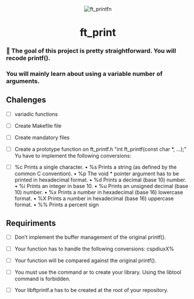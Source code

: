 <div align="center">

![ft_printfn](https://user-images.githubusercontent.com/3737837/179274741-9122c328-d18f-4501-bda8-1c48098a60b8.png)

# ft_print 

</div>

### 🌠 The goal of this project is pretty straightforward. You will recode printf().

### You will mainly learn about using a variable number of arguments.

## Chalenges 

- [ ] variadic functions
- [ ] Create Makefile file
- [ ] Create mandatory files
- [ ] Create a prototype function on ft_printf.h "int ft_printf(const char *, ...);"
Yu have to implement the following conversions:
- [ ]  %c Prints a single character.
• %s Prints a string (as defined by the common C convention).
• %p The void * pointer argument has to be printed in hexadecimal format.
• %d Prints a decimal (base 10) number.
• %i Prints an integer in base 10.
• %u Prints an unsigned decimal (base 10) number.
• %x Prints a number in hexadecimal (base 16) lowercase format.
• %X Prints a number in hexadecimal (base 16) uppercase format.
• %% Prints a percent sign




 ## Requiriments 

- [ ] Don’t implement the buffer management of the original printf().
- [ ] Your function has to handle the following conversions: cspdiuxX%
- [ ] Your function will be compared against the original printf().
- [ ] You must use the command ar to create your library.
Using the libtool command is forbidden.
- [ ] Your libftprintf.a has to be created at the root of your repository.


